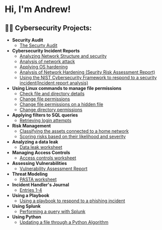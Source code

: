 <h1>Hi, I'm Andrew!</h1>

<h2>👨‍💻 Cybersecurity Projects:</h2>

- <b>Security Audit</b>
  - [The Securty Audit](https://github.com/AndrewGreeneCyber/Security-Audit/blob/main/README.md)
- <b>Cybersecurity Incident Reports</b>
  - [Analyzing Network Structure and security](https://github.com/AndrewGreeneCyber/Incident-Reports/blob/main/README.md)
  - [Analysis of network attack](https://github.com/AndrewGreeneCyber/Network-Attack/blob/main/README.md)
  - [Applying OS hardening](https://github.com/AndrewGreeneCyber/Hardening-OS/blob/main/README.md)
  - [Analysis of Network Hardening (Seurity Risk Assessment Report)](https://github.com/AndrewGreeneCyber/Network-Hardening/blob/main/README.md)
  - [Using the NIST Cybersecurity Framework to respond to a security incident(Incident report analysis)](https://github.com/AndrewGreeneCyber/NIST/blob/main/README.md)
- <b>Using Linux commands to manage file permissions</b>
  - [Check file and directory details](https://github.com/AndrewGreeneCyber/Directory-Details-and-Permission-strings-/blob/main/README.md)
  - [Change file permissions](https://github.com/AndrewGreeneCyber/Change-Permissions/blob/main/README.md)
  - [Change file permissions on a hidden file](https://github.com/AndrewGreeneCyber/Hidden-Files/blob/main/README.md)
  - [Change directory permissions](https://github.com/AndrewGreeneCyber/Changing-Directory-Permissions/blob/main/README.md)
- <b>Applying filters to SQL queries</b>
  - [Retrieving login attempts](https://github.com/AndrewGreeneCyber/Retrieving-login-attemps/blob/main/README.md)
 - <b>Risk Management</b>
   - [Classifying the assets connected to a home network](https://github.com/AndrewGreeneCyber/Asset-Classification/blob/main/README.md)
   - [Scoring risks based on their likelihood and severity](https://github.com/AndrewGreeneCyber/Scoring-Risks/blob/main/README.md)
 - <b>Analyzing a data leak</b>
   - [Data leak worksheet](https://github.com/joshmadakor1/Algorithms-Practice)
 - <b>Managing Access Controls</b>
   - [Access controls worksheet](https://github.com/joshmadakor1/Algorithms-Practice)
 - <b>Assessing Vulnerabilities</b>
   - [Vulnerability Assessment Report](https://github.com/joshmadakor1/Algorithms-Practice)
 - <b>Threat Modeling</b>
   - [PASTA worksheet](https://github.com/joshmadakor1/Algorithms-Practice)
- <b>Incident Handler's Journal</b>
   - [Entries 1-4](https://github.com/joshmadakor1/Algorithms-Practice)
- <b>Using a Playbook</b>
   - [Using a playbook to respond to a phishing incident](https://github.com/joshmadakor1/Algorithms-Practice)
 - <b>Using Splunk</b>
   - [Performing a query with Splunk](https://github.com/joshmadakor1/Algorithms-Practice)
 - <b>Using Python</b>
   - [Updating a file through a Python Algorithm](https://github.com/joshmadakor1/Algorithms-Practice)


<!--
**joshmadakor1/joshmadakor1** is a ✨ _special_ ✨ repository because its `README.md` (this file) appears on your GitHub profile.

Here are some ideas to get you started:

- 🔭 I’m currently working on ...
- 🌱 I’m currently learning ...
- 👯 I’m looking to collaborate on ...
- 🤔 I’m looking for help with ...
- 💬 Ask me about ...
- 📫 How to reach me: ...
- 😄 Pronouns: ...
- ⚡ Fun fact: ...
-->
